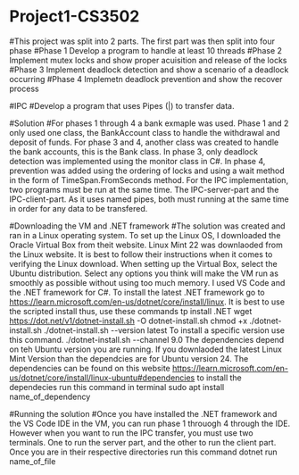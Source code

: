 # Project1-CS3502
#This project was split into 2 parts. The first part was then split into four phase
#Phase 1
Develop a program to handle at least 10 threads
#Phase 2
Implement mutex locks and show proper acuisition and release of the locks
#Phase 3
Implement deadlock detection and show a scenario of a deadlock occurring
#Phase 4
Implemetn deadlock prevention and show the recover process

#IPC
#Develop a program that uses Pipes (|) to transfer data.

#Solution
#For phases 1 through 4 a bank exmaple was used. Phase 1 and 2 only used one class, the BankAccount class to handle the withdrawal and deposit of funds. For phase 3 and 4, another class was created to handle the bank accounts, this is the Bank class. In phase 3, only deadlock detection was implemented using the monitor class in C#. In phase 4, prevention was added using the ordering of locks and using a wait method in the form of TimeSpan.FromSeconds method. For the IPC implementation, two programs must be run at the same time. The IPC-server-part and the IPC-client-part. As it uses named pipes, both must running at the same time in order for any data to be transfered. 

#Downloading the VM and .NET framework
#The solution was created and ran in a Linux operating system. To set up the Linux OS, I downloaded the Oracle Virtual Box from theit website. Linux Mint 22 was downlaoded from the Linux website. It is best to follow their instructions when it comes to verifying the Linux download. 
When setting up the Virtual Box, select the Ubuntu distribution. Select any options you think will make the VM run as smoothly as possible without using too much memory. 
I used VS Code and the .NET framework for C#. 
To install the latest .NET framework go to https://learn.microsoft.com/en-us/dotnet/core/install/linux. 
It is best to use the scripted install thus, use these commands tp install .NET
wget https://dot.net/v1/dotnet-install.sh -O dotnet-install.sh
chmod +x ./dotnet-install.sh
./dotnet-install.sh --version latest
To install a specific version use this command. 
./dotnet-install.sh --channel 9.0
The dependencies depend on teh Ubuntu version you are running. If you downlaoded the latest Linux Mint Version than the dependcies are for Ubuntu version 24. The dependencies can be found on this website https://learn.microsoft.com/en-us/dotnet/core/install/linux-ubuntu#dependencies
to install the dependecies run this command in terminal
sudo apt install name_of_dependency

#Running the solution
#Once you have installed the .NET framework and the VS Code IDE in the VM, you can run phase 1 throuogh 4 through the IDE. However when you want to run the IPC transfer, you must use two terminals. One to run the server part, and the other to run the client part. Once you are in their respective directories run this command
dotnet run name_of_file



